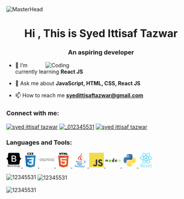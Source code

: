 ![MasterHead](https://mir-s3-cdn-cf.behance.net/project_modules/1400/f28b4022600593.58c272e374fa3.gif)

<h1 align="center">Hi , This is Syed Ittisaf Tazwar</h1>
<h3 align="center">An aspiring developer</h3>
<img align="right" alt="Coding" width="400" src="https://user-images.githubusercontent.com/50960013/127277181-3871659d-6d90-409e-b6a9-b8279a391430.gif"/>

- 🌱 I’m currently learning **React JS**

- 💬 Ask me about **JavaScript, HTML, CSS, React JS**

- 📫 How to reach me **syedittisaftazwar@gmail.com**

<h3 align="left">Connect with me:</h3>
<p align="left">
<a href="https://linkedin.com/in/syed ittisaf tazwar" target="blank"><img align="center" src="https://raw.githubusercontent.com/rahuldkjain/github-profile-readme-generator/master/src/images/icons/Social/linked-in-alt.svg" alt="syed ittisaf tazwar" height="30" width="40" /></a>
<a href="https://codesandbox.com/_012345531" target="blank"><img align="center" src="https://raw.githubusercontent.com/rahuldkjain/github-profile-readme-generator/master/src/images/icons/Social/codesandbox.svg" alt="_012345531" height="30" width="40" /></a>
<a href="https://fb.com/syed ittisaf tazwar" target="blank"><img align="center" src="https://raw.githubusercontent.com/rahuldkjain/github-profile-readme-generator/master/src/images/icons/Social/facebook.svg" alt="syed ittisaf tazwar" height="30" width="40" /></a>
</p>

<h3 align="left">Languages and Tools:</h3>
<p align="left"> <a href="https://getbootstrap.com" target="_blank" rel="noreferrer"> <img src="https://raw.githubusercontent.com/devicons/devicon/master/icons/bootstrap/bootstrap-plain-wordmark.svg" alt="bootstrap" width="40" height="40"/> </a> <a href="https://www.w3schools.com/css/" target="_blank" rel="noreferrer"> <img src="https://raw.githubusercontent.com/devicons/devicon/master/icons/css3/css3-original-wordmark.svg" alt="css3" width="40" height="40"/> </a> <a href="https://expressjs.com" target="_blank" rel="noreferrer"> <img src="https://raw.githubusercontent.com/devicons/devicon/master/icons/express/express-original-wordmark.svg" alt="express" width="40" height="40"/> </a> <a href="https://www.w3.org/html/" target="_blank" rel="noreferrer"> <img src="https://raw.githubusercontent.com/devicons/devicon/master/icons/html5/html5-original-wordmark.svg" alt="html5" width="40" height="40"/> </a> <a href="https://www.java.com" target="_blank" rel="noreferrer"> <img src="https://raw.githubusercontent.com/devicons/devicon/master/icons/java/java-original.svg" alt="java" width="40" height="40"/> </a> <a href="https://developer.mozilla.org/en-US/docs/Web/JavaScript" target="_blank" rel="noreferrer"> <img src="https://raw.githubusercontent.com/devicons/devicon/master/icons/javascript/javascript-original.svg" alt="javascript" width="40" height="40"/> </a> <a href="https://nodejs.org" target="_blank" rel="noreferrer"> <img src="https://raw.githubusercontent.com/devicons/devicon/master/icons/nodejs/nodejs-original-wordmark.svg" alt="nodejs" width="40" height="40"/> </a> <a href="https://www.python.org" target="_blank" rel="noreferrer"> <img src="https://raw.githubusercontent.com/devicons/devicon/master/icons/python/python-original.svg" alt="python" width="40" height="40"/> </a> <a href="https://reactjs.org/" target="_blank" rel="noreferrer"> <img src="https://raw.githubusercontent.com/devicons/devicon/master/icons/react/react-original-wordmark.svg" alt="react" width="40" height="40"/> </a> </p>

<p><img align="left" src="https://github-readme-stats.vercel.app/api/top-langs?username=12345531&show_icons=true&locale=en&layout=compact" alt="12345531" /></p>

<p>&nbsp;<img align="center" src="https://github-readme-stats.vercel.app/api?username=12345531&show_icons=true&locale=en" alt="12345531" /></p>

<p><img align="center" src="https://github-readme-streak-stats.herokuapp.com/?user=12345531&" alt="12345531" /></p>
